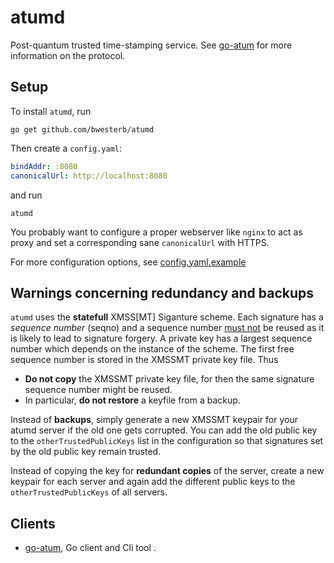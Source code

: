 atumd
=====

Post-quantum trusted time-stamping service.
See [go-atum](https://github.com/bwesterb/go-atum) for more information
on the protocol.

Setup
-----
To install `atumd`, run

```
go get github.com/bwesterb/atumd
```

Then create a `config.yaml`:

```yaml
bindAddr: :8080
canonicalUrl: http://localhost:8080
```

and run

```
atumd
````

You probably want to configure a proper webserver like `nginx` to act
as proxy and set a corresponding sane `canonicalUrl` with HTTPS.

For more configuration options, see [config.yaml.example](config.yaml.example)

Warnings concerning redundancy and backups
------------------------------------------

`atumd` uses the **statefull** XMSS[MT] Siganture scheme.  Each signature
has a *sequence number* (seqno) and a sequence number
[must not](https://eprint.iacr.org/2016/1042.pdf) be reused as it
is likely to lead to signature forgery.
A private key has a largest sequence number which depends on the
instance of the scheme.  The first free sequence number is stored in the
XMSSMT private key file.  Thus

- **Do not copy** the XMSSMT private key file, for then the same signature
  sequence number might be reused.
- In particular, **do not restore** a keyfile from a backup.

Instead of **backups**, simply generate a new XMSSMT keypair for your atumd
server if the old one gets corrupted.  You can add the old public key to
the `otherTrustedPublicKeys` list in the configuration so that signatures set
by the old public key remain trusted.

Instead of copying the key for **redundant copies** of the server, create
a new keypair for each server and again add the different public keys to
the `otherTrustedPublicKeys` of all servers.

Clients
-------

 - [go-atum](https://github.com/bwesterb/go-atum),
      Go client and Cli tool
.